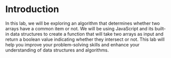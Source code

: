 # Introduction

In this lab, we will be exploring an algorithm that determines whether two arrays have a common item or not. We will be using JavaScript and its built-in data structures to create a function that will take two arrays as input and return a boolean value indicating whether they intersect or not. This lab will help you improve your problem-solving skills and enhance your understanding of data structures and algorithms.
